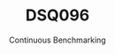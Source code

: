 ---
layout: default
title: DSQ096
subtitle: Continuous Benchmarking
selected: TPC-DS
expanded: Benchmarking
benchmark: /individual_results/DSQ096.html
---